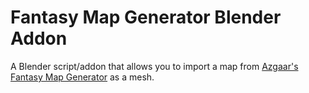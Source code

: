 # Fantasy Map Generator Blender Addon

A Blender script/addon that allows you to import a map from [Azgaar's Fantasy Map Generator](https://azgaar.github.io/Fantasy-Map-Generator/) as a mesh.
